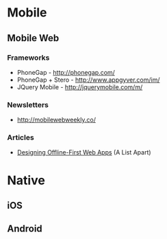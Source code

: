 # Mobile

## Mobile Web

### Frameworks
* PhoneGap - http://phonegap.com/
* PhoneGap + Stero - http://www.appgyver.com/im/
* JQuery Mobile - http://jquerymobile.com/m/

### Newsletters
* http://mobilewebweekly.co/

### Articles
* [Designing Offline-First Web Apps](http://alistapart.com/article/offline-first) (A List Apart)


# Native

## iOS

## Android
